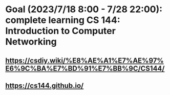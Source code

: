 # Goal (2023/7/18 8:00 - 7/28 22:00): complete learning CS 144: Introduction to Computer Networking
## https://csdiy.wiki/%E8%AE%A1%E7%AE%97%E6%9C%BA%E7%BD%91%E7%BB%9C/CS144/
## https://cs144.github.io/
